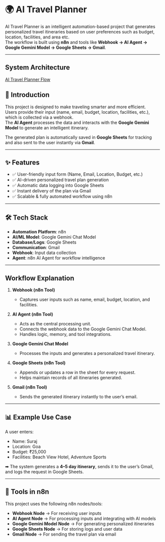 # 🌍 AI Travel Planner  

AI Travel Planner is an intelligent automation-based project that generates personalized travel itineraries based on user preferences such as budget, location, facilities, and area etc.  
The workflow is built using **n8n** and tools like **Webhook → AI Agent → Google Gemini Model → Google Sheets → Gmail**.  

---

## System Architecture  

[AI Travel Planner Flow](./Workflow.png)  


## 🚀 Introduction  

This project is designed to make traveling smarter and more efficient.  
Users provide their input (name, email, budget, location, facilities, etc.), which is collected via a webhook.  
The **AI Agent** processes the data and interacts with the **Google Gemini Model** to generate an intelligent itinerary.  

The generated plan is automatically saved in **Google Sheets** for tracking and also sent to the user instantly via **Gmail**.  

---

## ✨ Features  

- ✅ User-friendly input form (Name, Email, Location, Budget, etc.)  
- ✅ AI-driven personalized travel plan generation  
- ✅ Automatic data logging into Google Sheets  
- ✅ Instant delivery of the plan via Gmail  
- ✅ Scalable & fully automated workflow using n8n  

---

## 🛠️ Tech Stack  

- **Automation Platform**: n8n  
- **AI/ML Model**: Google Gemini Chat Model  
- **Database/Logs**: Google Sheets  
- **Communication**: Gmail  
- **Webhook**: Input data collection  
- **Agent**: n8n AI Agent for workflow intelligence  

---

##  Workflow Explanation  

1. **Webhook (n8n Tool)**  
   - Captures user inputs such as name, email, budget, location, and facilities.  

2. **AI Agent (n8n Tool)**  
   - Acts as the central processing unit.  
   - Connects the webhook data to the Google Gemini Chat Model.  
   - Handles logic, memory, and tool integrations.  

3. **Google Gemini Chat Model**  
   - Processes the inputs and generates a personalized travel itinerary.  

4. **Google Sheets (n8n Tool)**  
   - Appends or updates a row in the sheet for every request.  
   - Helps maintain records of all itineraries generated.  

5. **Gmail (n8n Tool)**  
   - Sends the generated itinerary instantly to the user’s email.  

---

## 📊 Example Use Case  

A user enters:  
- Name: Suraj  
- Location: Goa  
- Budget: ₹25,000  
- Facilities: Beach View Hotel, Adventure Sports  

➡ The system generates a **4–5 day itinerary**, sends it to the user’s Gmail, and logs the request in Google Sheets.  

---

## 🔧 Tools in n8n  

This project uses the following n8n nodes/tools:  

- **Webhook Node** → For receiving user inputs  
- **AI Agent Node** → For processing inputs and integrating with AI models  
- **Google Gemini Model Node** → For generating personalized itineraries  
- **Google Sheets Node** → For storing logs and user data  
- **Gmail Node** → For sending the travel plan via email  
